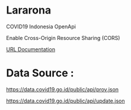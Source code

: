 # Lararona

COVID19 Indonesia OpenApi

Enable Cross-Origin Resource Sharing (CORS)

[URL Documentation](http://powerful-thicket-86677.herokuapp.com/api/documentation)

# Data Source :

https://data.covid19.go.id/public/api/prov.json

https://data.covid19.go.id/public/api/update.json
